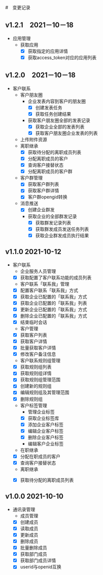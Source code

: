 #　变更记录

## v1.2.1　2021－10－18

- 应用管理
  - 获取应用
    - [x] 获取指定的应用详情
    - [x] 获取access_token对应的应用列表

## v1.2.0　2021－10－18

- 客户联系
  - 客户朋友圈
    - 企业发表内容到客户的朋友圈
      - [x] 创建发表任务
      - [x] 获取任务创建结果
    - 获取客户朋友圈全部的发表记录 
      - [x] 获取企业全部的发表列表
      - [x] 获取客户朋友圈企业发表的列表
  - 上传附件资源
  - 离职继承
    - [x] 获取待分配的离职成员列表
    - [x] 分配离职成员的客户
    - [x] 查询客户接替状态
    - [x] 分配离职成员的客户群
  - 客户群管理
    - [x] 获取客户群列表
    - [x] 获取客户群详情
    - [x] 客户群opengid转换
  - 消息推送
    - [x] 创建企业群发
    - 获取企业的全部群发记录
      - [x] 获取群发记录列表
      - [x] 获取群发成员发送任务列表
      - [x] 获取企业群发成员执行结果

## v1.1.0 2021-10-12

- 客户联系
  - 企业服务人员管理
  - [x] 获取配置了客户联系功能的成员列表
  - 客户联系「联系我」管理
  - [x] 配置客户联系「联系我」方式
  - [x] 获取企业已配置的「联系我」方式
  - [x] 获取企业已配置的「联系我」列表
  - [x] 更新企业已配置的「联系我」方式
  - [x] 删除企业已配置的「联系我」方式
  - [x] 结束临时会话
  - 客户管理
  - [x] 获取客户列表
  - [x] 获取客户详情
  - [x] 批量获取客户详情
  - [x] 修改客户备注信息
  - 客户联系规则组管理
  - [x] 获取规则组列表
  - [x] 获取规则组详情
  - [x] 获取规则组管理范围
  - [x] 创建新的规则组
  - [x] 编辑规则组及其管理范围
  - [x] 删除规则组
  - 客户标签管理
    - 管理企业标签
    - [x] 获取企业标签库
    - [x] 添加企业客户标签
    - [x] 编辑企业客户标签
    - [x] 删除企业客户标签
    - 编辑客户企业标签
  - 在职继承
  - [x] 分配在职成员的客户
  - [x] 查询客户接替状态
  - 离职继承
  - [x] 获取待分配的离职成员列表
  



## v1.0.0 2021-10-10

- 通讯录管理
  - 成员管理
  - [x] 创建成员
  - [x] 读取成员
  - [x] 更新成员
  - [x] 删除成员
  - [x] 批量删除成员
  - [x] 获取部门成员
  - [x] 获取部门成员详情
  - [x] userid与openid互换